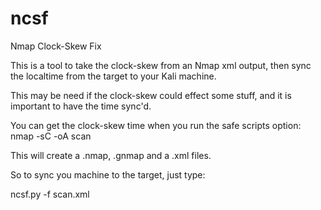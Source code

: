 # ncsf
Nmap Clock-Skew Fix

This is a tool to take the clock-skew from an Nmap xml output, then sync the localtime from the target to your Kali machine.

This may be need if the clock-skew could effect some stuff, and it is important to have the time sync'd.

You can get the clock-skew time when you run the safe scripts option:
nmap -sC <host> -oA scan

This will create a .nmap, .gnmap and a .xml files.

So to sync you machine to the target, just type:

ncsf.py -f scan.xml


